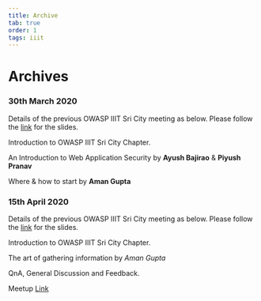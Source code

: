 ```yaml
---
title: Archive
tab: true
order: 1
tags: iiit
---
```



# **Archives**
### 30th March 2020

Details of the previous OWASP IIIT Sri City meeting as below. Please follow the [link](https://docs.google.com/presentation/d/17uOybDkWYnyyYZC8YVPCysZDu9azjHF8Tv4Rkru7s3Q/edit?usp=sharing) for the slides.

Introduction to OWASP IIIT Sri City Chapter.

An Introduction to Web Application Security by **Ayush Bajirao** & **Piyush Pranav**

Where & how to start by **Aman Gupta**

### 15th April 2020

Details of the previous OWASP IIIT Sri City meeting as below. Please follow the [link](https://drive.google.com/open?id=1N5NN6NYsBkDUyHh7ec81RZCtEDDhqfs7y7Xs3RltXg8) for the slides.

Introduction to OWASP IIIT Sri City Chapter.

The art of gathering information by *Aman Gupta*

QnA, General Discussion and Feedback.

Meetup [Link](https://www.meetup.com/OWASP-IIIT-SRICITY/events/269989059/)
